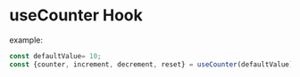 # useCounter Hook

example:

```javascript
const defaultValue= 10;
const {counter, increment, decrement, reset} = useCounter(defaultValue);
```